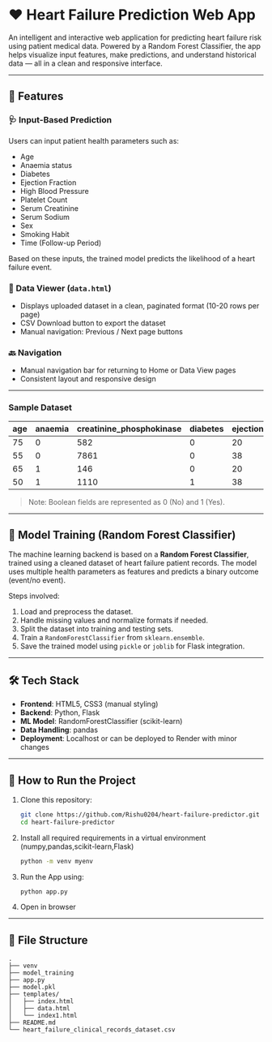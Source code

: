 # ❤️ Heart Failure Prediction Web App

An intelligent and interactive web application for predicting heart failure risk using patient medical data. Powered by a Random Forest Classifier, the app helps visualize input features, make predictions, and understand historical data — all in a clean and responsive interface.

---

## 🚀 Features

### 🩺 Input-Based Prediction
Users can input patient health parameters such as:
- Age
- Anaemia status
- Diabetes
- Ejection Fraction
- High Blood Pressure
- Platelet Count
- Serum Creatinine
- Serum Sodium
- Sex
- Smoking Habit
- Time (Follow-up Period)

Based on these inputs, the trained model predicts the likelihood of a heart failure event.

### 📄 Data Viewer (`data.html`)
- Displays uploaded dataset in a clean, paginated format (10-20 rows per page)
- CSV Download button to export the dataset
- Manual navigation: Previous / Next page buttons

### 🔙 Navigation
- Manual navigation bar for returning to Home or Data View pages
- Consistent layout and responsive design

---
### Sample Dataset

| age | anaemia | creatinine_phosphokinase  | diabetes | ejection_fraction | high_blood_pressure | platelets | serum_creatinine | serum_sodium | sex | smoking | DEATH_EVENT |
|-----|---------|---------------------------|----------|-------------------|---------------------|-----------|------------------|------------- |-----|---------|-------------|
| 75  | 0       | 582                       | 0        | 20                | 1                   | 265000.0  | 1.9              | 130          | 1   | 0       | 1           |
| 55  | 0       | 7861                      | 0        | 38                | 0                   | 263358.03 | 1.1              | 136          | 1   | 0       | 1           |
| 65  | 1       | 146                       | 0        | 20                | 0                   | 162000.0  | 1.3              | 129          | 1   | 1       | 1           |
| 50  | 1       | 1110                      | 1        | 38                | 0                   | 210000.0  | 1.9              | 137          | 1   | 0       | 1           |


> Note: Boolean fields are represented as 0 (No) and 1 (Yes).

---

## 🧠 Model Training (Random Forest Classifier)

The machine learning backend is based on a **Random Forest Classifier**, trained using a cleaned dataset of heart failure patient records. The model uses multiple health parameters as features and predicts a binary outcome (event/no event).

Steps involved:
1. Load and preprocess the dataset.
2. Handle missing values and normalize formats if needed.
3. Split the dataset into training and testing sets.
4. Train a `RandomForestClassifier` from `sklearn.ensemble`.
5. Save the trained model using `pickle` or `joblib` for Flask integration.

---

## 🛠️ Tech Stack

- **Frontend**: HTML5, CSS3 (manual styling)
- **Backend**: Python, Flask
- **ML Model**: RandomForestClassifier (scikit-learn)
- **Data Handling**: pandas
- **Deployment**: Localhost or can be deployed to Render with minor changes

---

## 🏁 How to Run the Project

1. Clone this repository:
   ```bash
   git clone https://github.com/Rishu0204/heart-failure-predictor.git
   cd heart-failure-predictor
2. Install all required requirements in a virtual environment (numpy,pandas,scikit-learn,Flask)
    ```bash
    python -m venv myenv
3. Run the App using:
    ```bash
    python app.py
4. Open in browser

---

## 📂 File Structure
```
.
├── venv
├── model_training
├── app.py
├── model.pkl
├── templates/
│   ├── index.html
│   ├── data.html
│   └── index1.html
├── README.md
└── heart_failure_clinical_records_dataset.csv


